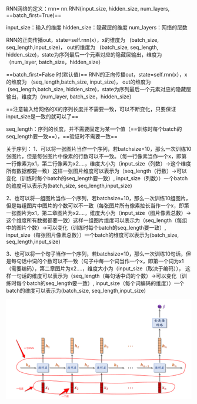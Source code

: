 RNN网络的定义：rnn= nn.RNN(input_size, hidden_size, num_layers, ==batch_first=True)==

input_size：输入的维度
hidden_size：隐藏层的维度
num_layers：网络的层数

RNN的正向传播out，state=self.rnn(x），x的维度为   (batch_size, seq_length,input_size)， out的维度为   (batch_size, seq_length, hidden_size)，state为序列最后一个元素对应的隐藏层输出，维度为（num_layer, batch_size，hidden_size）

==batch_first=False 时(默认值)==
RNN的正向传播out，state=self.rnn(x），x的维度为   (seq_length,batch_size, input_size)， out的维度为   (seq_length,batch_size, hidden_size)，state为序列最后一个元素对应的隐藏层输出，维度为（num_layer, batch_size，hidden_size）

==注意输入给网络的X的序列长度并不需要一致，可以不断变化，只要保证input_size是一致的就可以了==

seq_length：序列的长度，并不需要固定为某一个值（==训练时每个batch的seq_length要一致==），==验证时不需要一致==

关于序列：
1、可以将一张图片当作一个序列，若batchsize=10，那么一次训练10张图片，但是每张图片中像素的行数可以不一致。（每一行像素当作一个x，即第一行像素为x1，第二行像素为x2....，维度大小为（input_size（列数）->这个维度所有数据都要一致）这样一张图片维度可以表示为（seq_length（行数）->可以变化（训练时每个batch的seq_length要一致）, input_size（列数））一个batch的维度可以表示为(batch_size, seq_length,input_size)

2、也可以将一组图片当作一个序列，若batchsize=10，那么一次训练10组图片，但是每组图片中图片的个数可以不一致（每张图片所有像素拉长当作一个x，即第一张图片为x1，第二章图片为x2....，维度大小为（input_size（图片像素总数）->这个维度所有数据都要一致）这样一组图片维度可以表示为（seq_length（每组中的图片个数）->可以变化（训练时每个batch的seq_length要一致）, input_size（每张图片像素总数））一个batch的维度可以表示为(batch_size, seq_length,input_size)

3、也可以将一个句子当作一个序列，若batchsize=10，那么一次训练10句话，但是每句话中词的个数可以不一致（句子中每一个词当作一个x，即第一个词为x1（需要编码），第二章图片为x2....，维度大小为（input_size（取决于编码））， 这样一句话的维度可以表示为（seq_length（每句话中词的个数）->可以变化（训练时每个batch的seq_length要一致）, input_size（每个词编码的维度））一个batch的维度可以表示为(batch_size, seq_length,input_size)

![](images/RNN的一点总结_image_1.png)